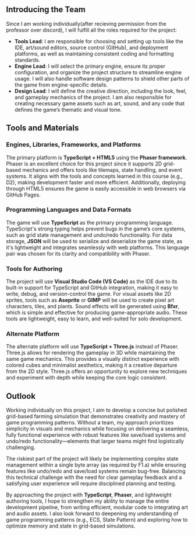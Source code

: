 ## Introducing the Team

Since I am working individually(after recieving permission from the professor over discord), I will fulfill all the roles required for the project:

- **Tools Lead**: I am responsible for choosing and setting up tools like the IDE, art/sound editors, source control (GitHub), and deployment platforms, as well as maintaining consistent coding and formatting standards.
- **Engine Lead**: I will select the primary engine, ensure its proper configuration, and organize the project structure to streamline engine usage. I will also handle software design patterns to shield other parts of the game from engine-specific details.
- **Design Lead**: I will define the creative direction, including the look, feel, and gameplay mechanics of the project. I am also responsible for creating necessary game assets such as art, sound, and any code that defines the game’s thematic and visual tone.

## Tools and Materials

### Engines, Libraries, Frameworks, and Platforms
The primary platform is **TypeScript + HTML5** using the **Phaser framework**. Phaser is an excellent choice for this project since it supports 2D grid-based mechanics and offers tools like tilemaps, state handling, and event systems. It aligns with the tools and concepts learned in this course (e.g., D2), making development faster and more efficient. Additionally, deploying through HTML5 ensures the game is easily accessible in web browsers via GitHub Pages.

### Programming Languages and Data Formats
The game will use **TypeScript** as the primary programming language. TypeScript's strong typing helps prevent bugs in the game’s core systems, such as grid state management and undo/redo functionality. For data storage, **JSON** will be used to serialize and deserialize the game state, as it's lightweight and integrates seamlessly with web platforms. This language pair was chosen for its clarity and compatibility with Phaser.

### Tools for Authoring
The project will use **Visual Studio Code (VS Code)** as the IDE due to its built-in support for TypeScript and GitHub integration, making it easy to write, debug, and version-control the game. For visual assets like 2D sprites, tools such as **Aseprite** or **GIMP** will be used to create pixel art characters, tiles, and plants. Sound effects will be generated using **Bfxr**, which is simple and effective for producing game-appropriate audio. These tools are lightweight, easy to learn, and well-suited for solo development.

### Alternate Platform
The alternate platform will use **TypeScript + Three.js** instead of Phaser. Three.js allows for rendering the gameplay in 3D while maintaining the same game mechanics. This provides a visually distinct experience with colored cubes and minimalist aesthetics, making it a creative departure from the 2D style. Three.js offers an opportunity to explore new techniques and experiment with depth while keeping the core logic consistent.

## Outlook

Working individually on this project, I aim to develop a concise but polished grid-based farming simulation that demonstrates creativity and mastery of game programming patterns. Without a team, my approach prioritizes simplicity in visuals and mechanics while focusing on delivering a seamless, fully functional experience with robust features like save/load systems and undo/redo functionality—elements that larger teams might find logistically challenging.

The riskiest part of the project will likely be implementing complex state management within a single byte array (as required by F1.a) while ensuring features like undo/redo and save/load systems remain bug-free. Balancing this technical challenge with the need for clear gameplay feedback and a satisfying user experience will require disciplined planning and testing.

By approaching the project with **TypeScript**, **Phaser**, and lightweight authoring tools, I hope to strengthen my ability to manage the entire development pipeline, from writing efficient, modular code to integrating art and audio assets. I also look forward to deepening my understanding of game programming patterns (e.g., ECS, State Pattern) and exploring how to optimize memory and state in grid-based simulations.
